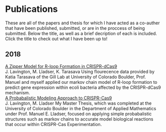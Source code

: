 # Publications 
These are all of the papers and thesis for which I have acted as a co-auther that have been published, submitted, 
or are in the proccess of being submitted. Below the title, as well as a brief decription of each is included. 
Click the title to check out what I have been up to!
## 2018 
[A Zipper Model for R-loop Formation in CRISPR-dCas9](http://stackoverflow.com)  
J. Lavington, M. Lladser, K. Tarasava
Using flourecence data provided by Katia Tarasava of the Gill Lab at University of Colorado Boulder, Prof. Manuel and myself applied our markov chain model of R-loop formation to predict gene expression within ecoli bacteria affected by the CRISPR-dCas9 mechanism.   
[A Probabalistic Modeling Approach to CRISPR-Cas9](https://wilderlavington.github.io/masters_thesis.pdf)   
J. Lavington, M. Lladser
My Master Thesis, which was completed at the University of Colorado Boulder in the Department of Applied Mathematics under Prof. Manuel E. Lladser, focused on applying simple probabalistic structures such as markov chains to accurate model biological reactions that occur within CRISPR-Cas Experimentation.  
